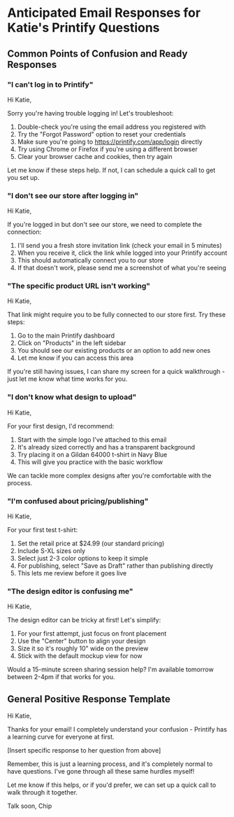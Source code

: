 # Anticipated Email Responses for Katie's Printify Questions

## Common Points of Confusion and Ready Responses

### "I can't log in to Printify"

Hi Katie,

Sorry you're having trouble logging in! Let's troubleshoot:

1. Double-check you're using the email address you registered with
2. Try the "Forgot Password" option to reset your credentials
3. Make sure you're going to https://printify.com/app/login directly
4. Try using Chrome or Firefox if you're using a different browser
5. Clear your browser cache and cookies, then try again

Let me know if these steps help. If not, I can schedule a quick call to get you set up.

### "I don't see our store after logging in"

Hi Katie,

If you're logged in but don't see our store, we need to complete the connection:

1. I'll send you a fresh store invitation link (check your email in 5 minutes)
2. When you receive it, click the link while logged into your Printify account
3. This should automatically connect you to our store
4. If that doesn't work, please send me a screenshot of what you're seeing

### "The specific product URL isn't working"

Hi Katie,

That link might require you to be fully connected to our store first. Try these steps:

1. Go to the main Printify dashboard
2. Click on "Products" in the left sidebar
3. You should see our existing products or an option to add new ones
4. Let me know if you can access this area

If you're still having issues, I can share my screen for a quick walkthrough - just let me know what time works for you.

### "I don't know what design to upload"

Hi Katie,

For your first design, I'd recommend:

1. Start with the simple logo I've attached to this email
2. It's already sized correctly and has a transparent background
3. Try placing it on a Gildan 64000 t-shirt in Navy Blue
4. This will give you practice with the basic workflow

We can tackle more complex designs after you're comfortable with the process.

### "I'm confused about pricing/publishing"

Hi Katie,

For your first test t-shirt:

1. Set the retail price at $24.99 (our standard pricing)
2. Include S-XL sizes only
3. Select just 2-3 color options to keep it simple
4. For publishing, select "Save as Draft" rather than publishing directly
5. This lets me review before it goes live

### "The design editor is confusing me"

Hi Katie,

The design editor can be tricky at first! Let's simplify:

1. For your first attempt, just focus on front placement
2. Use the "Center" button to align your design
3. Size it so it's roughly 10" wide on the preview
4. Stick with the default mockup view for now

Would a 15-minute screen sharing session help? I'm available tomorrow between 2-4pm if that works for you.

## General Positive Response Template

Hi Katie,

Thanks for your email! I completely understand your confusion - Printify has a learning curve for everyone at first.

[Insert specific response to her question from above]

Remember, this is just a learning process, and it's completely normal to have questions. I've gone through all these same hurdles myself! 

Let me know if this helps, or if you'd prefer, we can set up a quick call to walk through it together.

Talk soon,
Chip 